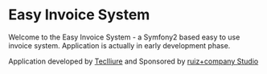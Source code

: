 Easy Invoice System
===================

Welcome to the Easy Invoice System - a Symfony2 based easy to use invoice system.
Application is actually in early development phase.

Application developed by [Teclliure][1] and Sponsored by [ruiz+company Studio][2]

[1]: http://www.teclliure.net/
[2]: http://www.ruizcompany.com/
